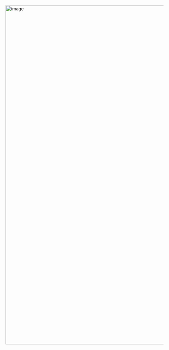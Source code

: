 <img width="1920" height="1080" alt="image" src="https://github.com/user-attachments/assets/40f9d788-4d2c-4c43-9dce-e334bad6defe" />
